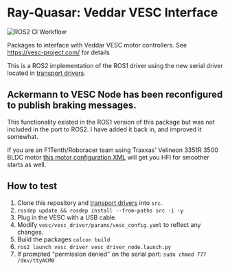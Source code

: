 # Ray-Quasar: Veddar VESC Interface 

![ROS2 CI Workflow](https://github.com/f1tenth/vesc/workflows/ROS2%20CI%20Workflow/badge.svg)

Packages to interface with Veddar VESC motor controllers. See https://vesc-project.com/ for details

This is a ROS2 implementation of the ROS1 driver using the new serial driver located in [transport drivers](https://github.com/ros-drivers/transport_drivers).

## Ackermann to VESC Node has been reconfigured to publish braking messages.
This functionality existed in the ROS1 version of this package but was not included in the port to ROS2. I have added it back in, and improved it somewhat.

If you are an F1Tenth/Roboracer team using Traxxas' Velineon 3351R 3500 BLDC motor [this motor configuration XML](https://github.com/ray-quasar/vesc/blob/main/velineon3500_HFI.xml) will get you HFI for smoother starts as well. 

## How to test

1. Clone this repository and [transport drivers](https://github.com/ros-drivers/transport_drivers) into `src`.
2. `rosdep update && rosdep install --from-paths src -i -y`
3. Plug in the VESC with a USB cable.
4. Modify `vesc/vesc_driver/params/vesc_config.yaml` to reflect any changes.
5. Build the packages `colcon build`
6. `ros2 launch vesc_driver vesc_driver_node.launch.py`
7. If prompted "permission denied" on the serial port: `sudo chmod 777 /dev/ttyACM0`
